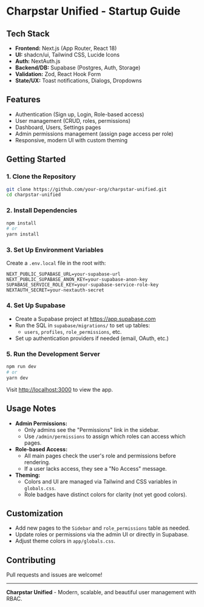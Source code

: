 # Charpstar Unified - Startup Guide

## Tech Stack

- **Frontend:** Next.js (App Router, React 18)
- **UI:** shadcn/ui, Tailwind CSS, Lucide Icons
- **Auth:** NextAuth.js
- **Backend/DB:** Supabase (Postgres, Auth, Storage)
- **Validation:** Zod, React Hook Form
- **State/UX:** Toast notifications, Dialogs, Dropdowns

## Features

- Authentication (Sign up, Login, Role-based access)
- User management (CRUD, roles, permissions)
- Dashboard, Users, Settings pages
- Admin permissions management (assign page access per role)
- Responsive, modern UI with custom theming

## Getting Started

### 1. Clone the Repository

```bash
git clone https://github.com/your-org/charpstar-unified.git
cd charpstar-unified
```

### 2. Install Dependencies

```bash
npm install
# or
yarn install
```

### 3. Set Up Environment Variables

Create a `.env.local` file in the root with:

```
NEXT_PUBLIC_SUPABASE_URL=your-supabase-url
NEXT_PUBLIC_SUPABASE_ANON_KEY=your-supabase-anon-key
SUPABASE_SERVICE_ROLE_KEY=your-supabase-service-role-key
NEXTAUTH_SECRET=your-nextauth-secret
```

### 4. Set Up Supabase

- Create a Supabase project at https://app.supabase.com
- Run the SQL in `supabase/migrations/` to set up tables:
  - `users`, `profiles`, `role_permissions`, etc.
- Set up authentication providers if needed (email, OAuth, etc.)

### 5. Run the Development Server

```bash
npm run dev
# or
yarn dev
```

Visit [http://localhost:3000](http://localhost:3000) to view the app.

## Usage Notes

- **Admin Permissions:**
  - Only admins see the "Permissions" link in the sidebar.
  - Use `/admin/permissions` to assign which roles can access which pages.
- **Role-based Access:**
  - All main pages check the user's role and permissions before rendering.
  - If a user lacks access, they see a "No Access" message.
- **Theming:**
  - Colors and UI are managed via Tailwind and CSS variables in `globals.css`.
  - Role badges have distinct colors for clarity (not yet good colors).

## Customization

- Add new pages to the `Sidebar` and `role_permissions` table as needed.
- Update roles or permissions via the admin UI or directly in Supabase.
- Adjust theme colors in `app/globals.css`.

## Contributing

Pull requests and issues are welcome!

---

**Charpstar Unified** - Modern, scalable, and beautiful user management with RBAC.
